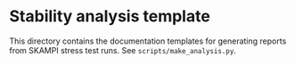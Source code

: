 
Stability analysis template
===========================

This directory contains the documentation templates for generating
reports from SKAMPI stress test runs. See `scripts/make_analysis.py`.
